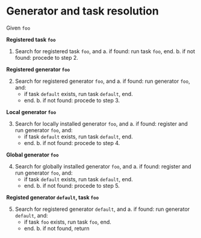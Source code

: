 # Generator and task resolution

Given `foo`

**Registered task `foo`**

1. Search for registered task `foo`, and
  a. if found: run task `foo`, end.
  b. if not found: procede to step 2.

**Registered generator `foo`**

2. Search for registered generator `foo`, and
  a. if found: run generator `foo`, and:
     - if task `default` exists, run task `default`, end.
     - end.
  b. if not found: procede to step 3.

**Local generator `foo`**

3. Search for locally installed generator `foo`, and
  a. if found: register and run generator `foo`, and:
     - if task `default` exists, run task `default`, end.
     - end.
  b. if not found: procede to step 4.

**Global generator `foo`**

4. Search for globally installed generator `foo`, and
  a. if found: register and run generator `foo`, and:
     - if task `default` exists, run task `default`, end.
     - end.
  b. if not found: procede to step 5.

**Registed generator `default`, task `foo`**

5. Search for registered generator `default`, and
  a. if found: run generator `default`, and:
     - if task `foo` exists, run task `foo`, end.
     - end.
  b. if not found, return